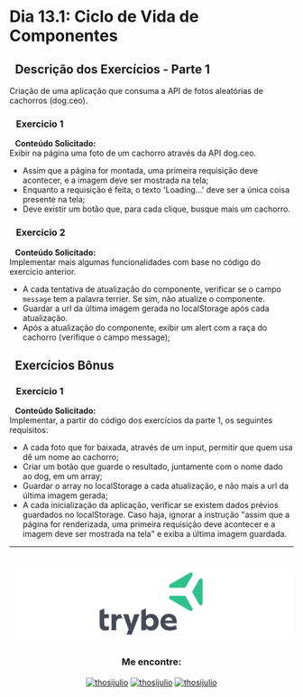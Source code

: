 # Dia 13.1: Ciclo de Vida de Componentes

## &nbsp; Descrição dos Exercícios - Parte 1
Criação de uma aplicação que consuma a API de fotos aleatórias de cachorros (dog.ceo).

### &nbsp;&nbsp; Exercicio 1
  <b>&nbsp;&nbsp;&nbsp;Conteúdo Solicitado: </b> <br> 
Exibir na página uma foto de um cachorro através da API dog.ceo.
 - Assim que a página for montada, uma primeira requisição deve acontecer, e a imagem deve ser mostrada na tela;
 - Enquanto a requisição é feita, o texto 'Loading...' deve ser a única coisa presente na tela;
 - Deve existir um botão que, para cada clique, busque mais um cachorro.
 
### &nbsp;&nbsp; Exercicio 2
  <b>&nbsp;&nbsp;&nbsp;Conteúdo Solicitado: </b> <br> 
Implementar mais algumas funcionalidades com base no código do exercício anterior.
 - A cada tentativa de atualização do componente, verificar se o campo `message` tem a palavra terrier. Se sim, não atualize o componente.
 - Guardar a url da última imagem gerada no localStorage após cada atualização.
 - Após a atualização do componente, exibir um alert com a raça do cachorro (verifique o campo message);

## &nbsp; Exercícios Bônus

### &nbsp;&nbsp; Exercicio 1
  <b>&nbsp;&nbsp;&nbsp;Conteúdo Solicitado: </b> <br> 
Implementar, a partir do código dos exercícios da parte 1, os seguintes requisitos:

 - A cada foto que for baixada, através de um input, permitir que quem usa dê um nome ao cachorro;
 - Criar um botão que guarde o resultado, juntamente com o nome dado ao dog, em um array;
 - Guardar o array no localStorage a cada atualização, e não mais a url da última imagem gerada;
 - A cada inicialização da aplicação, verificar se existem dados prévios guardados no localStorage. Caso haja, ignorar a instrução "assim que a página for renderizada, uma primeira requisição deve acontecer e a imagem deve ser mostrada na tela" e exiba a última imagem guardada.

---

<h1 align="center">
    <img alt="Trybe" src="https://github.com/thosijulio/trybe-projects/blob/main/trybe-logo.png"/>
</h1>
<h3 align=center>Me encontre:</h3>
<p align=center>
<a href="https://www.linkedin.com/in/thosijulio/" target="blank"><img align="center" src="https://cdn.jsdelivr.net/npm/simple-icons@3.0.1/icons/linkedin.svg" alt="thosijulio" height="20" width="20" /></a>
<a href="https://www.github.com/thosijulio/" target="blank"><img align="center" src="https://cdn.jsdelivr.net/npm/simple-icons@3.0.1/icons/github.svg" alt="thosijulio" height="20" width="20" /></a>
<a href="https://www.instagram.com/thosijulio" target="blank"><img align="center" src="https://cdn.jsdelivr.net/npm/simple-icons@3.0.1/icons/instagram.svg" alt="thosijulio" height="20" width="20" /></a>
</p>
